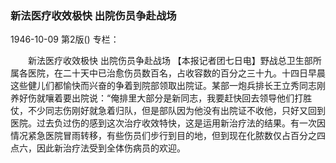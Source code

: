 ### 新法医疗收效极快  出院伤员争赴战场

1946-10-09
第2版()
专栏：

　　新法医疗收效极快
    出院伤员争赴战场
    【本报记者团七日电】野战总卫生部所属各医院，在二十天中已治愈伤员数百名，占收容数的百分之三十九。十四日早晨这些健儿们都愉快而兴奋的争着到院部领取出院证。某部一炮兵排长王立秀同志刚养好伤就嚷着要出院说：“俺排里大部分是新同志，我要赶快回去领导他们打胜仗，不少同志伤刚好就急着归队，但是部队因为他没有出院证不收他，只好又回到医院。过去负过伤的感到这次治疗收效特快，这是运用新治疗法的结果。有一次因情况紧急医院冒雨转移，有些伤员们步行到目的地，但到现在化脓数仅占百分之四点六，因此新治疗法受到全体伤病员的欢迎。

